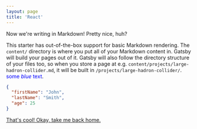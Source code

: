 ```yaml
---
layout: page
title: 'React'
---
```


Now we're writing in Markdown! Pretty nice, huh?

This starter has out-of-the-box support for basic Markdown rendering. The `content/` directory is where you put all of your Markdown content in. Gatsby will build your pages out of it. Gatsby will also follow the directory structure of your files too, so when you store a page at e.g. `content/projects/large-hadron-collider.md`, it will be built in `/projects/large-hadron-collider/`.
<span style="color:blue">some _blue_ text</span>.

```json
{
  "firstName": "John",
  "lastName": "Smith",
  "age": 25
}
```

[That's cool! Okay, take me back home.](/)
